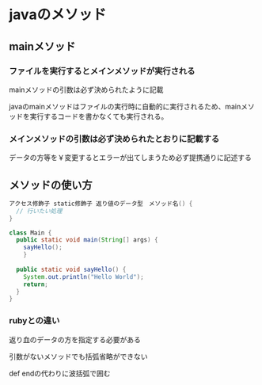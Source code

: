 # javaのメソッド
## mainメソッド
### ファイルを実行するとメインメソッドが実行される

mainメソッドの引数は必ず決められたように記載

javaのmainメソッドはファイルの実行時に自動的に実行されるため、mainメソッドを実行するコードを書かなくても実行される。
### メインメソッドの引数は必ず決められたとおりに記載する
データの方等を￥変更するとエラーが出てしまうため必ず提携通りに記述する
## メソッドの使い方
```java
アクセス修飾子 static修飾子 返り値のデータ型　メソッド名() {
  // 行いたい処理
}
```
```java
class Main {
  public static void main(String[] args) {
    sayHello();
    }
  
  public static void sayHello() {
    System.out.println("Hello World");
    return;
  }
}
```
### rubyとの違い
返り血のデータの方を指定する必要がある

引数がないメソッドでも括弧省略ができない

def endの代わりに波括弧で囲む
